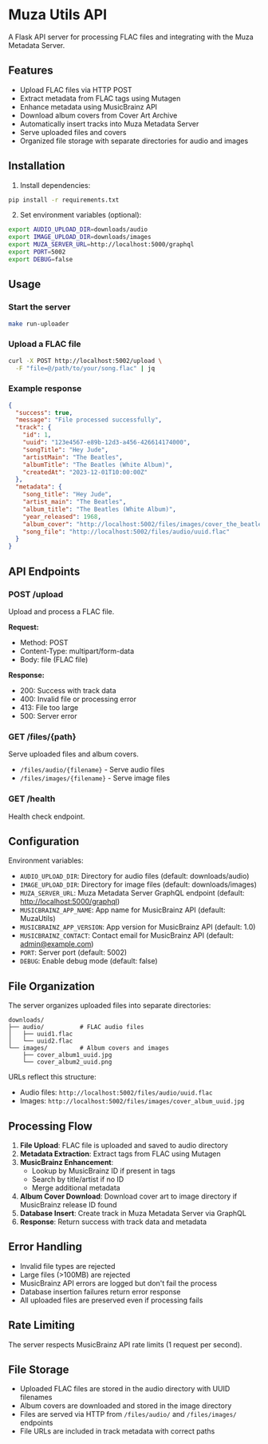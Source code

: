 # Muza Utils API

A Flask API server for processing FLAC files and integrating with the Muza Metadata Server.

## Features

- Upload FLAC files via HTTP POST
- Extract metadata from FLAC tags using Mutagen
- Enhance metadata using MusicBrainz API
- Download album covers from Cover Art Archive
- Automatically insert tracks into Muza Metadata Server
- Serve uploaded files and covers
- Organized file storage with separate directories for audio and images

## Installation

1. Install dependencies:

```bash
pip install -r requirements.txt
```

2. Set environment variables (optional):

```bash
export AUDIO_UPLOAD_DIR=downloads/audio
export IMAGE_UPLOAD_DIR=downloads/images
export MUZA_SERVER_URL=http://localhost:5000/graphql
export PORT=5002
export DEBUG=false
```

## Usage

### Start the server

```bash
make run-uploader
```

### Upload a FLAC file

```bash
curl -X POST http://localhost:5002/upload \
  -F "file=@/path/to/your/song.flac" | jq
```

### Example response

```json
{
  "success": true,
  "message": "File processed successfully",
  "track": {
    "id": 1,
    "uuid": "123e4567-e89b-12d3-a456-426614174000",
    "songTitle": "Hey Jude",
    "artistMain": "The Beatles",
    "albumTitle": "The Beatles (White Album)",
    "createdAt": "2023-12-01T10:00:00Z"
  },
  "metadata": {
    "song_title": "Hey Jude",
    "artist_main": "The Beatles",
    "album_title": "The Beatles (White Album)",
    "year_released": 1968,
    "album_cover": "http://localhost:5002/files/images/cover_the_beatles_white_album_uuid.jpg",
    "song_file": "http://localhost:5002/files/audio/uuid.flac"
  }
}
```

## API Endpoints

### POST /upload

Upload and process a FLAC file.

**Request:**

- Method: POST
- Content-Type: multipart/form-data
- Body: file (FLAC file)

**Response:**

- 200: Success with track data
- 400: Invalid file or processing error
- 413: File too large
- 500: Server error

### GET /files/{path}

Serve uploaded files and album covers.

- `/files/audio/{filename}` - Serve audio files
- `/files/images/{filename}` - Serve image files

### GET /health

Health check endpoint.

## Configuration

Environment variables:

- `AUDIO_UPLOAD_DIR`: Directory for audio files (default: downloads/audio)
- `IMAGE_UPLOAD_DIR`: Directory for image files (default: downloads/images)
- `MUZA_SERVER_URL`: Muza Metadata Server GraphQL endpoint (default: <http://localhost:5000/graphql>)
- `MUSICBRAINZ_APP_NAME`: App name for MusicBrainz API (default: MuzaUtils)
- `MUSICBRAINZ_APP_VERSION`: App version for MusicBrainz API (default: 1.0)
- `MUSICBRAINZ_CONTACT`: Contact email for MusicBrainz API (default: <admin@example.com>)
- `PORT`: Server port (default: 5002)
- `DEBUG`: Enable debug mode (default: false)

## File Organization

The server organizes uploaded files into separate directories:

```
downloads/
├── audio/          # FLAC audio files
│   ├── uuid1.flac
│   └── uuid2.flac
└── images/         # Album covers and images
    ├── cover_album1_uuid.jpg
    └── cover_album2_uuid.png
```

URLs reflect this structure:

- Audio files: `http://localhost:5002/files/audio/uuid.flac`
- Images: `http://localhost:5002/files/images/cover_album_uuid.jpg`

## Processing Flow

1. **File Upload**: FLAC file is uploaded and saved to audio directory
2. **Metadata Extraction**: Extract tags from FLAC using Mutagen
3. **MusicBrainz Enhancement**:
   - Lookup by MusicBrainz ID if present in tags
   - Search by title/artist if no ID
   - Merge additional metadata
4. **Album Cover Download**: Download cover art to image directory if MusicBrainz release ID found
5. **Database Insert**: Create track in Muza Metadata Server via GraphQL
6. **Response**: Return success with track data and metadata

## Error Handling

- Invalid file types are rejected
- Large files (>100MB) are rejected
- MusicBrainz API errors are logged but don't fail the process
- Database insertion failures return error response
- All uploaded files are preserved even if processing fails

## Rate Limiting

The server respects MusicBrainz API rate limits (1 request per second).

## File Storage

- Uploaded FLAC files are stored in the audio directory with UUID filenames
- Album covers are downloaded and stored in the image directory
- Files are served via HTTP from `/files/audio/` and `/files/images/` endpoints
- File URLs are included in track metadata with correct paths
